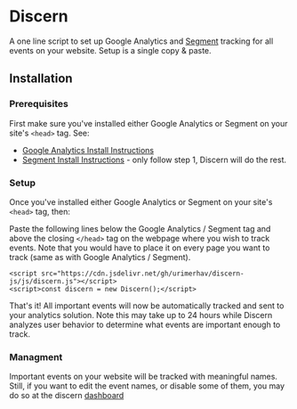 # Discern
A one line script to set up Google Analytics and [Segment](https://segment.com/) tracking for all events on your website. Setup is a single copy & paste.

## Installation

### Prerequisites

First make sure you've installed either Google Analytics or Segment on your site's `<head>` tag. See:

* [Google Analytics Install Instructions](https://support.google.com/analytics/answer/1008015?hl=en)
* [Segment Install Instructions](https://segment.com/docs/sources/website/analytics.js/quickstart/) - only follow step 1, Discern will do the rest. 


### Setup

Once you've installed either Google Analytics or Segment on your site's `<head>` tag, then:

Paste the following lines below the Google Analytics / Segment tag and above the closing `</head>` tag on the webpage where you wish to track events.
Note that you would have to place it on every page you want to track (same as with Google Analytics / Segment).

```
<script src="https://cdn.jsdelivr.net/gh/urimerhav/discern-js/js/discern.js"></script>
<script>const discern = new Discern();</script>
```


That's it! All important events will now be automatically tracked and sent to your analytics solution. Note this may 
take up to 24 hours while Discern analyzes user behavior to determine what events are important enough to track.

### Managment

Important events on your website will be tracked with meaningful names. Still, if you want to edit the event names, or disable some of them, you may do so at the discern [dashboard](www.google.com)
